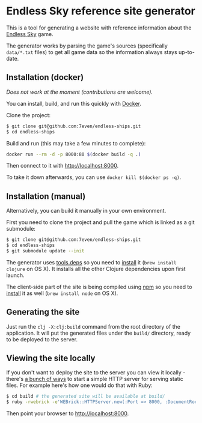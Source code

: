 # Endless Sky reference site generator

This is a tool for generating a website with reference information about the [Endless Sky](https://endless-sky.github.io/) game.

The generator works by parsing the game's sources (specifically `data/*.txt` files) to get all game data so the information always stays up-to-date.

## Installation (docker)

*Does not work at the moment (contributions are welcome).*

You can install, build, and run this quickly with [Docker](https://www.docker.com/).

Clone the project:

```sh
$ git clone git@github.com:7even/endless-ships.git
$ cd endless-ships
```

Build and run (this may take a few minutes to complete):

```sh
docker run --rm -d -p 8000:80 $(docker build -q .)
```

Then connect to it with [http://localhost:8000](http://localhost:8000).

To take it down afterwards, you can use `docker kill $(docker ps -q)`.

## Installation (manual)

Alternatively, you can build it manually in your own environment.

First you need to clone the project and pull the game which is linked as a git submodule:

``` sh
$ git clone git@github.com:7even/endless-ships.git
$ cd endless-ships
$ git submodule update --init
```

The generator uses [tools.deps](https://clojure.org/guides/deps_and_cli/) so you need to [install](https://clojure.org/guides/install_clojure) it (`brew install clojure` on OS X). It installs all the other Clojure dependencies upon first launch.

The client-side part of the site is being compiled using [npm](https://www.npmjs.com/) so you need to [install](https://docs.npmjs.com/downloading-and-installing-node-js-and-npm) it as well (`brew install node` on OS X).

## Generating the site

Just run the `clj -X:clj:build` command from the root directory of the application. It will put the generated files under the `build/` directory, ready to be deployed to the server.

## Viewing the site locally

If you don't want to deploy the site to the server you can view it locally - there's [a bunch of ways](https://gist.github.com/willurd/5720255) to start a simple HTTP server for serving static files. For example here's how one would do that with Ruby:

``` sh
$ cd build # the generated site will be available at build/
$ ruby -rwebrick -e'WEBrick::HTTPServer.new(:Port => 8000, :DocumentRoot => Dir.pwd).start'
```

Then point your browser to [http://localhost:8000](http://localhost:8000).
